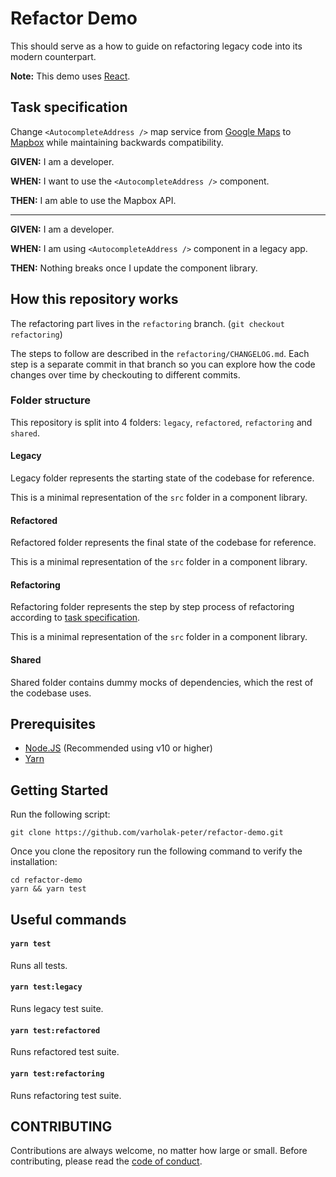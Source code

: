 # Refactor Demo

[//]: # "Badge zone"
[//]: # "Short description to introduce the project"

This should serve as a how to guide on refactoring legacy code into its modern counterpart.

[//]: # "If this is a consumable module, template or library; add major version notes here so other developers know if this is compatible with their use case"

**Note:** This demo uses [React](https://reactjs.org/).

## Task specification

Change `<AutocompleteAddress />` map service from [Google Maps](https://developers.google.com/maps/documentation/javascript/geocoding) to [Mapbox](https://docs.mapbox.com/api/search/) while maintaining backwards compatibility.

**GIVEN:** I am a developer.

**WHEN:** I want to use the `<AutocompleteAddress />` component.

**THEN:** I am able to use the Mapbox API.

---

**GIVEN:** I am a developer.

**WHEN:** I am using `<AutocompleteAddress />` component in a legacy app.

**THEN:** Nothing breaks once I update the component library.

## How this repository works

The refactoring part lives in the `refactoring` branch. (`git checkout refactoring`)

The steps to follow are described in the `refactoring/CHANGELOG.md`. Each step is a separate commit in that branch so you can explore how the code changes over time by checkouting to different commits.

### Folder structure

This repository is split into 4 folders: `legacy`, `refactored`, `refactoring` and `shared`.

#### Legacy

Legacy folder represents the starting state of the codebase for reference.

This is a minimal representation of the `src` folder in a component library.

#### Refactored

Refactored folder represents the final state of the codebase for reference.

This is a minimal representation of the `src` folder in a component library.

#### Refactoring

Refactoring folder represents the step by step process of refactoring according to [task specification](#Task-specification).

This is a minimal representation of the `src` folder in a component library.

#### Shared

Shared folder contains dummy mocks of dependencies, which the rest of the codebase uses.

[//]: # "List of prerequisites"

## Prerequisites

- [Node.JS](https://nodejs.org/) (Recommended using v10 or higher)
- [Yarn](https://yarnpkg.com/)

[//]: # "Recommended getting started flow should come first and be marked as recommended"

## Getting Started

Run the following script:

```
git clone https://github.com/varholak-peter/refactor-demo.git
```

Once you clone the repository run the following command to verify the installation:

```
cd refactor-demo
yarn && yarn test
```

[//]: # "Useful commands"

## Useful commands

#### `yarn test`

Runs all tests.

#### `yarn test:legacy`

Runs legacy test suite.

#### `yarn test:refactored`

Runs refactored test suite.

#### `yarn test:refactoring`

Runs refactoring test suite.

[//]: # "Describe possible obstacles that users can run into when running the project"

## CONTRIBUTING

Contributions are always welcome, no matter how large or small. Before contributing,
please read the [code of conduct](CODE_OF_CONDUCT.md).
